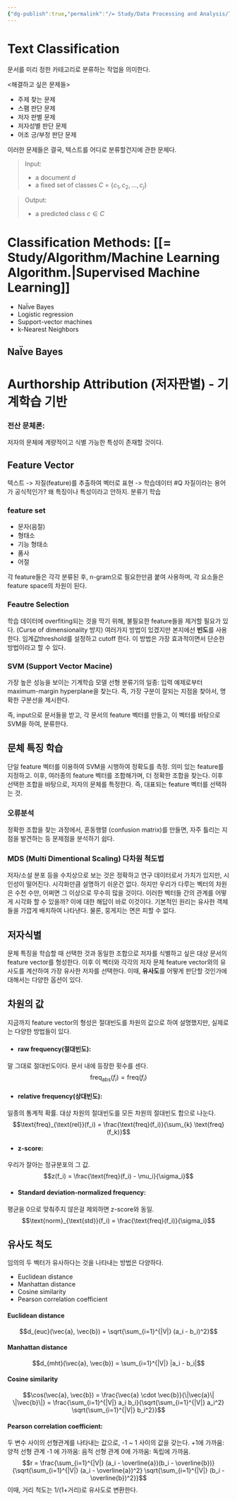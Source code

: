```yaml
---
{"dg-publish":true,"permalink":"/= Study/Data Processing and Analysis/Text Classification/","created":"2023-12-19T19:11:46.000+09:00","updated":"2025-01-14T15:33:44.000+09:00"}
---
```


# Text Classification
문서를 미리 정한 카테고리로 분류하는 작업을 의미한다.

<해결하고 싶은 문제들>
- 주제 찾는 문제
- 스팸 판단 문제
- 저자 판별 문제
- 저자성별 판단 문제
- 어조 긍/부정 판단 문제

이러한 문제들은 결국, 텍스트를 어디로 분류할건지에 관한 문제다.

> Input:
> - a document $d$
> - a fixed set of classes $C$ = {$c_1, c_2,..., c_j$}

> Output:
> - a predicted class $c \in C$

# Classification Methods: [[= Study/Algorithm/Machine Learning Algorithm.\|Supervised Machine Learning]]

- NaÏve Bayes
- Logistic regression
- Support-vector machines
- k-Nearest Neighbors

## NaÏve Bayes


# Aurthorship Attribution (저자판별) - 기계학습 기반

### 전산 문체론:
저자의 문체에 계량적이고 식별 가능한 특성이 존재할 것이다.

## Feature Vector

텍스트 -> 자질(feature)를 추출하여 벡터로 표현 -> 학습데이터 #Q 자질이라는 용어가 공식적인가? 왜 특징이나 특성이라고 안하지.
분류기 학습

### feature set
- 문자(음절)
- 형태소
- 기능 형태소
- 품사
- 어절

각 feature들은 각각 분류된 후, n-gram으로 필요한만큼 붙여 사용하며, 각 요소들은 feature space의 차원이 된다.

### Feautre Selection
학습 데이터에 overfiting되는 것을 막기 위해, 불필요한 feature들을 제거할 필요가 있다. (Curse of dimensionality 방지)
여러가지 방법이 있겠지만 본지에선 **빈도**를 사용한다.
임계값threshold를 설정하고 cutoff 한다. 이 방법은 가장 효과적이면서 단순한 방법이라고 할 수 있다.

### SVM (Support Vector Macine)
가장 높은 성능을 보이는 기계학습 모델
선형 분류기의 일종: 입력 예제로부터 maximum-margin hyperplane을 찾는다. 즉, 가장 구분이 잘되는 지점을 찾아서, 명확한 구분선을 제시한다.

즉, input으로 문서들을 받고, 각 문서의 feature 벡터를 만들고, 이 벡터를 바탕으로 SVM을 하여, 분류한다.

## 문체 특징 학습
단일 feature 벡터를 이용하여 SVM을 시행하여 정확도를 측정.
의미 있는 feature를 지정하고. 이후, 여러종의 feature 벡터를 조합해가며, 더 정확한 조합을 찾는다. 이후 선택한 조합을 바탕으로, 저자의 문체를 특정한다. 즉, 대표되는 feature 벡터를 선택하는 것.

### 오류분석
정확한 조합을 찾는 과정에서, 혼동행렬 (confusion matrix)를 만들면, 자주 틀리는 지점을 발견하는 등 문제점을 분석하기 쉽다.

### MDS (Multi Dimentional Scaling) 다차원 척도법
저자/소설 분포 등을 수치상으로 보는 것은 정확하고 연구 데이터로서 가치가 있지만, 시인성이 떨어진다. 시각화만큼 설명하기 쉬운건 없다. 하지만 우리가 다루는 벡터의 차원은 수천 수만, 어쩌면 그 이상으로 무수히 많을 것이다. 이러한 벡터들 간의 관계를 어떻게 시각화 할 수 있을까?
이에 대한 해답이 바로 이것이다. 기본적인 원리는 유사한 객체들을 가깝게 배치하여 나타낸다. 물론, 뭉게지는 면은 피할 수 없다.


## 저자식별
문체 특징을 학습할 때 선택한 것과 동일한 조합으로 저자를 식별하고 싶은 대상 문서의 feature vector를 형성한다. 이후 이 벡터와 각각의 저자 문체 feature vector와의 유사도를 계산하여 가장 유사한 저자를 선택한다.
이때, **유사도**를 어떻게 판단할 것인가에 대해서는 다양한 옵션이 있다.

## 차원의 값
지금까지 feature vector의 형성은 절대빈도를 차원의 값으로 하여 설명했지만, 실제로는 다양한 방법들이 있다.

- #### raw frequency(절대빈도):
말 그대로 절대빈도이다. 문서 내에 등장한 횟수를 센다.
$$\text{freq}_{\text{abs}}(f_i) = \text{freq}(f_i)$$
- #### relative frequency(상대빈도):
일종의 통계적 확률. 대상 차원의 절대빈도를 모든 차원의 절대빈도 합으로 나눈다.
$$\text{freq}_{\text{rel}}(f_i) = \frac{\text{freq}(f_i)}{\sum_{k} \text{freq}(f_k)}$$
- #### z-score:
우리가 잘아는 정규분포의 그 값.
$$z(f_i) = \frac{\text{freq}(f_i) - \mu_i}{\sigma_i}$$
- #### Standard deviation-normalized frequency:
평균을 0으로 맞춰주지 않은걸 제외하면 z-score와 동일.
$$\text{norm}_{\text{std}}(f_i) = \frac{\text{freq}(f_i)}{\sigma_i}$$

## 유사도 척도
임의의 두 벡터가 유사하다는 것을 나타내는 방법은 다양하다.
- Euclidean distance
- Manhattan distance
- Cosine similarity
- Pearson correlation coefficient

#### Euclidean distance
$$d_{euc}(\vec{a}, \vec{b}) = \sqrt{\sum_{i=1}^{|V|} (a_i - b_i)^2}$$
#### Manhattan distance
$$d_{mht}(\vec{a}, \vec{b}) = \sum_{i=1}^{|V|} |a_i - b_i|$$
#### Cosine similarity
$$\cos(\vec{a}, \vec{b}) = \frac{\vec{a} \cdot \vec{b}}{\|\vec{a}\| \|\vec{b}\|} = \frac{\sum_{i=1}^{|V|} a_i b_i}{\sqrt{\sum_{i=1}^{|V|} a_i^2} \sqrt{\sum_{i=1}^{|V|} b_i^2}}$$

#### Pearson correlation coefficient:
두 변수 사이의 선형관계를 나타내는 값으로, -1 ~ 1 사이의 값을 갖는다.
	+1에 가까움: 양적 선형 관계
	-1 에 가까움: 음적 선형 관계
	0에 가까움: 독립에 가까움.
$$r = \frac{\sum_{i=1}^{|V|} (a_i - \overline{a})(b_i - \overline{b})}{\sqrt{\sum_{i=1}^{|V|} (a_i - \overline{a})^2} \sqrt{\sum_{i=1}^{|V|} (b_i - \overline{b})^2}}$$
이때, 거리 척도는 1/(1+거리)로 유사도로 변환한다.
